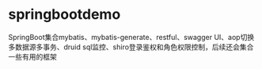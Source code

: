 # springbootdemo

SpringBoot集合mybatis、mybatis-generate、restful、swagger UI、aop切换多数据源多事务、druid sql监控、shiro登录鉴权和角色权限控制，后续还会集合一些有用的框架
